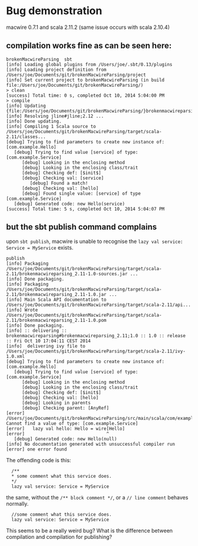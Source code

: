 # Bug demonstration

macwire 0.7.1 and scala 2.11.2 (same issue occurs with scala 2.10.4)

## compilation works fine as can be seen here:

```
brokenMacwireParsing  sbt
[info] Loading global plugins from /Users/joe/.sbt/0.13/plugins
[info] Loading project definition from /Users/joe/Documents/git/brokenMacwireParsing/project
[info] Set current project to brokenMacwireParsing (in build file:/Users/joe/Documents/git/brokenMacwireParsing/)
> clean
[success] Total time: 0 s, completed Oct 10, 2014 5:04:00 PM
> compile
[info] Updating {file:/Users/joe/Documents/git/brokenMacwireParsing/}brokenmacwireparsing...
[info] Resolving jline#jline;2.12 ...
[info] Done updating.
[info] Compiling 1 Scala source to /Users/joe/Documents/git/brokenMacwireParsing/target/scala-2.11/classes...
[debug] Trying to find parameters to create new instance of: [com.example.Hello]
   [debug] Trying to find value [service] of type: [com.example.Service]
      [debug] Looking in the enclosing method
      [debug] Looking in the enclosing class/trait
      [debug] Checking def: [$init$]
      [debug] Checking val: [service]
         [debug] Found a match!
      [debug] Checking val: [hello]
      [debug] Found single value: [service] of type [com.example.Service]
   [debug] Generated code: new Hello(service)
[success] Total time: 5 s, completed Oct 10, 2014 5:04:07 PM
```

## but the sbt publish command complains

upon `sbt publish`, macwire is unable to recognise the `lazy val service: Service = MyService` exists.

```
publish
[info] Packaging /Users/joe/Documents/git/brokenMacwireParsing/target/scala-2.11/brokenmacwireparsing_2.11-1.0-sources.jar ...
[info] Done packaging.
[info] Packaging /Users/joe/Documents/git/brokenMacwireParsing/target/scala-2.11/brokenmacwireparsing_2.11-1.0.jar ...
[info] Main Scala API documentation to /Users/joe/Documents/git/brokenMacwireParsing/target/scala-2.11/api...
[info] Wrote /Users/joe/Documents/git/brokenMacwireParsing/target/scala-2.11/brokenmacwireparsing_2.11-1.0.pom
[info] Done packaging.
[info] :: delivering :: brokenmacwireparsing#brokenmacwireparsing_2.11;1.0 :: 1.0 :: release :: Fri Oct 10 17:04:11 CEST 2014
[info]  delivering ivy file to /Users/joe/Documents/git/brokenMacwireParsing/target/scala-2.11/ivy-1.0.xml
[debug] Trying to find parameters to create new instance of: [com.example.Hello]
   [debug] Trying to find value [service] of type: [com.example.Service]
      [debug] Looking in the enclosing method
      [debug] Looking in the enclosing class/trait
      [debug] Checking def: [$init$]
      [debug] Checking val: [hello]
      [debug] Looking in parents
      [debug] Checking parent: [AnyRef]
[error] /Users/joe/Documents/git/brokenMacwireParsing/src/main/scala/com/example/Hello.scala:18: Cannot find a value of type: [com.example.Service]
[error]   lazy val hello: Hello = wire[Hello]
[error]                               ^
   [debug] Generated code: new Hello(null)
[info] No documentation generated with unsuccessful compiler run
[error] one error found

```

The offending code is this:

```
  /**
  * some comment what this service does.
  */
  lazy val service: Service = MyService
```

the same, without the `/** block comment */`, or a `// line comment` behaves normally.

```
  //some comment what this service does.
  lazy val service: Service = MyService
```

This seems to be a really weird bug? What is the difference between compilation and compilation for publishing?